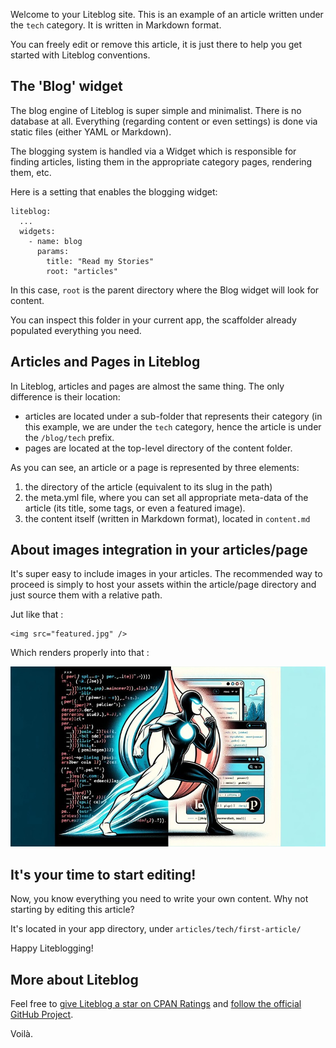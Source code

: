 
Welcome to your Liteblog site. This is an example of an article written under
the <code>tech</code> category. It is written in Markdown format.

You can freely edit or remove this article, it is just there to help you get
started with Liteblog conventions.

## The 'Blog' widget

The blog engine of Liteblog is super simple and minimalist. There is no database
at all. Everything (regarding content or even settings) is done via static files
(either YAML or Markdown).

The blogging system is handled via a Widget which is responsible for finding
articles, listing them in the appropriate category pages, rendering them, etc.

Here is a setting that enables the blogging widget: 

<pre><code class="yaml">liteblog:
  ...
  widgets:
    - name: blog
      params:
        title: "Read my Stories"
        root: "articles"
</code></pre>

In this case, <code>root</code> is the parent directory where the Blog widget
will look for content. 

You can inspect this folder in your current app, the scaffolder already
populated everything you need.

## Articles and Pages in Liteblog

In Liteblog, articles and pages are almost the same thing. The only difference
is their location:

  * articles are located under a sub-folder that represents their category (in
    this example, we are under the <code>tech</code> category, hence the article
    is under the <code>/blog/tech</code> prefix.
  * pages are located at the top-level directory of the content folder.

As you can see, an article or a page is represented by three elements: 

  1. the directory of the article (equivalent to its slug in the path)
  2. the meta.yml file, where you can set all appropriate meta-data of the
     article (its title, some tags, or even a featured image).
  3. the content itself (written in Markdown format), located in
     <code>content.md</code>

## About images integration in your articles/page

It's super easy to include images in your articles. The recommended way to
proceed is simply to host your assets within the article/page directory and just
source them with a relative path. 

Jut like that : 

<pre><code class="html">&lt;img src="featured.jpg" /&gt;</code></pre>

Which renders properly into that : 

<img src="featured.jpg" />

## It's your time to start editing!

Now, you know everything you need to write your own content. Why not starting by
editing this article? 

It's located in your app directory, under
<code>articles/tech/first-article/</code>

Happy Liteblogging!

## More about Liteblog

Feel free to [give Liteblog a star on CPAN Ratings](https://metacpan.org/dist/Dancer2-Plugin-LiteBlog) 
and [follow the official GitHub Project](https://github.com/sukria/Dancer2-Plugin-LiteBlog).


Voilà.
